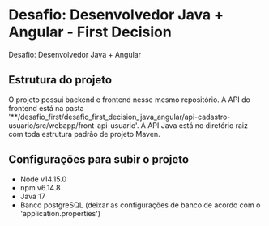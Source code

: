 # Desafio: Desenvolvedor Java + Angular - First Decision
Desafio: Desenvolvedor Java + Angular

## Estrutura do projeto
  O projeto possui backend e frontend nesse mesmo repositório. A API do frontend está na pasta '**/desafio_first/desafio_first_decision_java_angular/api-cadastro-usuario/src/webapp/front-api-usuario'.
A API Java está no diretório raiz com toda estrutura padrão de projeto Maven.

## Configurações para subir o projeto
- Node v14.15.0
- npm v6.14.8
- Java 17
- Banco postgreSQL (deixar as configurações de banco de acordo com o 'application.properties')
